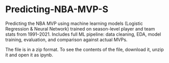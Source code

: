 # Predicting-NBA-MVP-S
Predicting the NBA MVP using machine learning models (Logistic Regression &amp; Neural Network) trained on season-level player and team stats from 1991–2021. Includes full ML pipeline: data cleaning, EDA, model training, evaluation, and comparison against actual MVPs.

The file is in a zip format. 
To see the contents of the file, download it, unzip it and open it as ipynb. 
